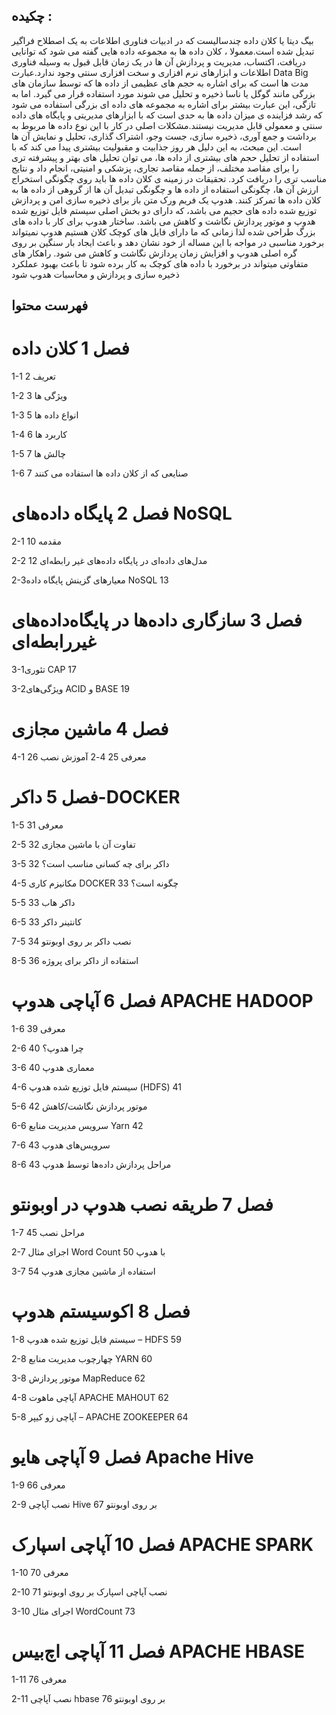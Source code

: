 ## چکیده :
بیگ دیتا یا کلان داده چندسالیست که در ادبیات فناوری اطلاعات به یک اصطلاح فراگیر تبدیل شده است.معمولا ، کلان داده ها به مجموعه داده هایی گفته می شود که توانایی دریافت، اکتساب، مدیریت و پردازش آن ها در یک زمان قابل قبول به وسیله فناوری اطلاعات و ابزارهای نرم افزاری و سخت افزاری سنتی وجود ندارد.عبارت Data Big مدت ها است که برای اشاره به حجم های عظیمی از داده ها که توسط سازمان های بزرگی مانند گوگل یا ناسا ذخیره و تحلیل می شوند مورد استفاده قرار می گیرد. اما به تازگی، این عبارت بیشتر برای اشاره به مجموعه های داده ای بزرگی استفاده می شود که رشد فزاینده ی میزان داده ها به حدی است که با ابزارهای مدیریتی و پایگاه های داده سنتی و معمولی قابل مدیریت نیستند.مشکلات اصلی در کار با این نوع داده ها مربوط به برداشت و جمع آوری، ذخیره سازی، جست وجو، اشتراک گذاری، تحلیل و نمایش آن ها است. این مبحث، به این دلیل هر روز جذابیت و مقبولیت بیشتری پیدا می کند که با استفاده از تحلیل حجم های بیشتری از داده ها، می توان تحلیل های بهتر و پیشرفته تری را برای مقاصد مختلف، از جمله مقاصد تجاری، پزشکی و امنیتی، انجام داد و نتایج مناسب تری را دریافت کرد. تحقیقات در زمینه ی کلان داده ها باید روی چگونگی استخراج ارزش آن ها، چگونگی استفاده از داده ها و چگونگی تبدیل آن ها از گروهی از داده ها به کلان داده ها تمرکز کنند.
هدوپ یک فریم ورک متن باز برای ذخیره سازی امن و پردازش توزیع شده داده های حجیم می باشد، که دارای دو بخش اصلی سیستم فایل توزیع شده هدوپ و موتور پردازش نگاشت و کاهش می باشد. ساختار هدوپ برای کار با داده های بزرگ طراحی شده لذا زمانی که ما دارای فایل های کوچک کلان هستیم هدوپ نمیتواند برخورد مناسبی در مواجه با این مساله از خود نشان دهد و باعث ایجاد بار سنگین بر روی گره اصلی هدوپ و افزایش زمان پردازش نگاشت و کاهش می شود. راهکار های متفاوتی میتواند در برخورد با داده های کوچک به کار برده شود تا باعث بهبود عملکرد ذخیره سازی و پردازش و محاسبات هدوپ شود





## فهرست محتوا

فصل 1 کلان داده
===

 1-1 تعریف	2

 1-2 ویژگی ها	3

 1-3 انواع داده ها	5

 1-4 کاربرد ها	6

 1-5 چالش ها	7

 1-6 صنایعی که از کلان داده ها استفاده می کنند	7

فصل 2 پایگاه داده‌های NoSQL
===

 2-1 مقدمه	10

 2-2 مدل‌های داده‌ای در پایگاه داده‌های غیر رابطه‌ای	12

 2-3معیارهای گزینش پایگاه داده NoSQL	13

فصل 3 سازگاری داده‌ها در پایگاه‌داده‌های غیررابطه‌ای
===

 3-1تئوری CAP	17

 3-2ویژگی‌های ACID و BASE	19

فصل 4 ماشین مجازی
===

 4-1 معرفی	25
 4-2 آموزش نصب	26

فصل 5 داکر-DOCKER
===

 1-5 معرفی	31

 2-5 تفاوت آن با ماشین مجازی	32

 3-5 داکر برای چه کسانی مناسب است؟	32

 4-5 مکانیزم کاری DOCKER چگونه است؟	33

 5-5 داکر هاب	33

 6-5 کانتینر داکر	33

 7-5 نصب داکر بر روی اوبونتو	34

 8-5 استفاده از داکر برای پروژه	36

فصل 6 آپاچی هدوپ  APACHE HADOOP
===

 1-6 معرفی	39

 2-6 چرا هدوپ؟	40

 3-6 معماری هدوپ	40

 4-6 سیستم فایل توزیع شده هدوپ (HDFS)	41

 5-6 موتور پردازش نگاشت/کاهش	42

 6-6 سرویس مدیریت منابع Yarn	42

 7-6 سرویس‌های هدوپ	43

 8-6 مراحل پردازش داده‌‌ها توسط هدوپ	43

فصل 7 طریقه نصب هدوپ در اوبونتو
===

 1-7 مراحل نصب	45

 2-7 اجرای مثال Word Count با هدوپ	50

 3-7 استفاده از ماشین مجازی هدوپ	54

فصل 8 اکوسیستم هدوپ
===

 1-8 سیستم فایل توزیع شده هدوپ – HDFS	59

 2-8 چهارچوب مدیریت منابع YARN	60

 3-8 موتور پردازش MapReduce	62

 4-8 آپاچی ماهوت APACHE MAHOUT	62

 5-8 آپاچی  زو کیپر – APACHE ZOOKEEPER	64

فصل 9 آپاچی هایو  Apache Hive
===

 1-9 معرفی	66

 2-9 نصب آپاچی Hive بر روی اوبونتو	67

فصل 10 آپاچی اسپارک  APACHE SPARK
===

 1-10 معرفی	70

 2-10 نصب آپاچی اسپارک بر روی اوبونتو	71

 3-10 اجرای مثال WordCount	73

فصل 11 آپاچی اچ‌بیس  APACHE HBASE
===

 1-11 معرفی	76

 2-11 نصب آپاچی hbase بر روی اوبونتو	76

